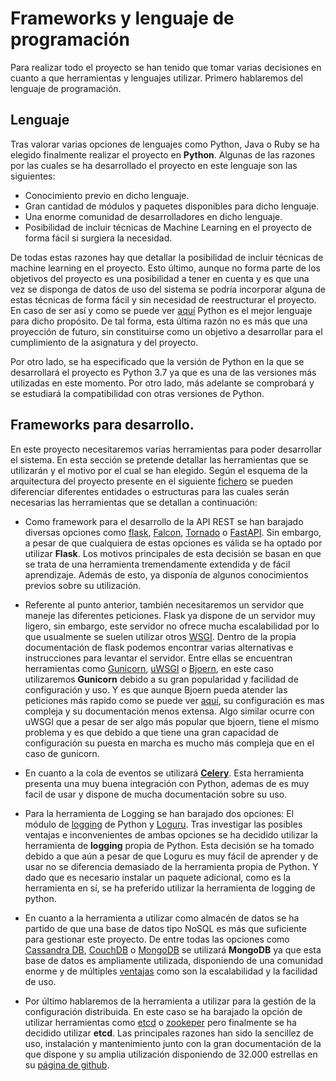 # Frameworks y lenguaje de programación

Para realizar todo el proyecto se han tenido que tomar varias decisiones en cuanto a que herramientas y lenguajes utilizar. Primero hablaremos del lenguaje de programación.

## Lenguaje
Tras valorar varias opciones de lenguajes como Python, Java o Ruby se ha elegido finalmente realizar el proyecto en **Python**. Algunas de las razones por las cuales se ha desarrollado el proyecto en este lenguaje son las siguientes:

 - Conocimiento previo en dicho lenguaje.
 - Gran cantidad de módulos y paquetes disponibles para dicho lenguaje.
 - Una enorme comunidad de desarrolladores en dicho lenguaje.
 - Posibilidad de incluir técnicas de Machine Learning en el proyecto de forma fácil si surgiera la necesidad.

De todas estas razones hay que detallar la posibilidad de incluir técnicas de machine learning en el proyecto. Esto último, aunque no forma parte de los objetivos del proyecto es una posibilidad a tener en cuenta y es que una vez se disponga de datos de uso del sistema se podría incorporar alguna de estas técnicas de forma fácil y sin necesidad de reestructurar el proyecto. En caso de ser así y como se puede ver [aquí](https://becominghuman.ai/best-languages-for-machine-learning-in-2020-6034732dd242) Python es el mejor lenguaje para dicho propósito. De tal forma, esta última razón no es más que una proyección de futuro, sin constituirse como un objetivo a desarrollar para el cumplimiento de la asignatura y del proyecto.

Por otro lado, se ha especificado que la versión de Python en la que se desarrollará el proyecto es Python 3.7 ya que es una de las versiones más utilizadas en este momento. Por otro lado, más adelante se comprobará y se estudiará la compatibilidad con otras versiones de Python.

## Frameworks para desarrollo.
En este proyecto necesitaremos varias herramientas para poder desarrollar el sistema. En esta sección se pretende detallar las herramientas que se utilizarán y el motivo por el cual se han elegido. Según el esquema de la arquitectura del proyecto presente en el siguiente [fichero](./arquitectura.md) se pueden diferenciar diferentes entidades o estructuras para las cuales serán necesarias las herramientas que se detallan a continuación:

- Como framework para el desarrollo de la API REST se han barajado diversas opciones como [flask](https://flask.palletsprojects.com/en/1.1.x/), [Falcon](https://falcon.readthedocs.io/en/stable/), [Tornado](https://www.tornadoweb.org/en/stable/) o [FastAPI](https://fastapi.tiangolo.com/). Sin embargo, a pesar de que cualquiera de estas opciones es válida se ha optado por utilizar **Flask**. Los motivos principales de esta decisión se basan en que se trata de una herramienta tremendamente extendida y de fácil aprendizaje. Además de esto, ya disponía de algunos conocimientos previos sobre su utilización.

- Referente al punto anterior, también necesitaremos un servidor que maneje las diferentes peticiones. Flask ya dispone de un servidor muy ligero, sin embargo, este servidor no ofrece mucha escalabilidad por lo que usualmente se suelen utilizar otros [WSGI](https://en.wikipedia.org/wiki/Web_Server_Gateway_Interface). Dentro de la propia documentación de flask podemos encontrar varias alternativas e instrucciones para levantar el servidor. Entre ellas se encuentran herramientas como [Gunicorn](https://gunicorn.org/), [uWSGI](https://uwsgi-docs.readthedocs.io/en/latest/) o [Bjoern](https://github.com/jonashaag/bjoern), en este caso utilizaremos **Gunicorn** debido a su gran popularidad y facilidad de configuración y uso. Y es que aunque Bjoern pueda atender las peticiones más rapido como se puede ver [aquí](https://stackoverflow.com/questions/41531707/bjoern-v-s-gunicorn-post-requests), su configuración es mas compleja y su documentación menos extensa. Algo similar ocurre con uWSGI que a pesar de ser algo más popular que bjoern, tiene el mismo problema y es que debido a que tiene una gran capacidad de configuración su puesta en marcha es mucho más compleja que en el caso de gunicorn.

- En cuanto a la cola de eventos se utilizará [**Celery**](https://docs.celeryproject.org/en/stable/). Esta herramienta presenta una muy buena integración con Python, ademas de es muy facil de usar y dispone de mucha documentación sobre su uso.

- Para la herramienta de Logging se han barajado dos opciones: El módulo de [logging](https://docs.python.org/2/library/logging.html) de Python y [Loguru](https://loguru.readthedocs.io/en/stable/index.html). Tras investigar las posibles ventajas e inconvenientes de ambas opciones se ha decidido utilizar la herramienta de **logging** propia de Python. Esta decisión se ha tomado debido a que aún a pesar de que Loguru es muy fácil de aprender y de usar no se diferencia demasiado de la herramienta propia de Python. Y dado que es necesario instalar un paquete adicional, como es la herramienta en sí, se ha preferido utilizar la herramienta de logging de python.

- En cuanto a la herramienta a utilizar como almacén de datos se ha partido de que una base de datos tipo NoSQL es más que suficiente para gestionar este proyecto. De entre todas las opciones como [Cassandra DB](https://cassandra.apache.org/), [CouchDB](https://couchdb.apache.org/) o [MongoDB](https://www.mongodb.com/es) se utilizará **MongoDB** ya que esta base de datos es ampliamente utilizada, disponiendo de una comunidad enorme y de múltiples [ventajas](https://www.tutorialspoint.com/mongodb/mongodb_advantages.htm) como son la escalabilidad y la facilidad de uso.

- Por último hablaremos de la herramienta a utilizar para la gestión de la configuración distribuida. En este caso se ha barajado la opción de utilizar herramientas como [etcd](https://etcd.io/) o [zookeper](https://zookeeper.apache.org/) pero finalmente se ha decidido utilizar **etcd**. Las principales razones han sido la sencillez de uso, instalación y mantenimiento junto con la gran documentación de la que dispone y su amplia utilización disponiendo de 32.000 estrellas en su [página de github](https://github.com/etcd-io/etcd).
